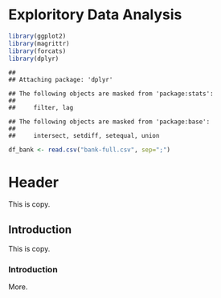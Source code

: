 Exploritory Data Analysis
================

``` r
library(ggplot2)
library(magrittr)
library(forcats)
library(dplyr)
```

    ## 
    ## Attaching package: 'dplyr'

    ## The following objects are masked from 'package:stats':
    ## 
    ##     filter, lag

    ## The following objects are masked from 'package:base':
    ## 
    ##     intersect, setdiff, setequal, union

``` r
df_bank <- read.csv("bank-full.csv", sep=";")
```

# Header

This is copy.

## Introduction

This is copy.

### Introduction

More.
